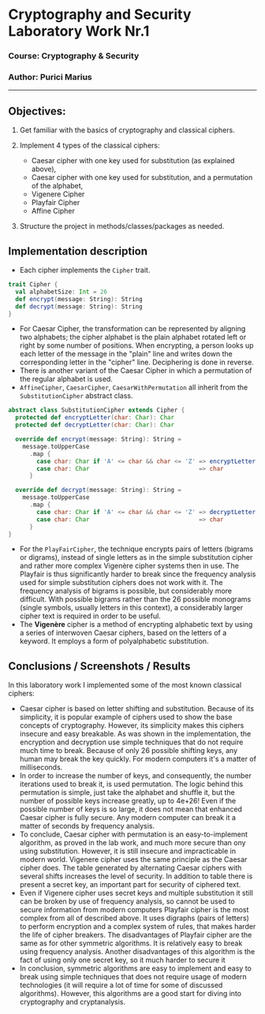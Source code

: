 # Cryptography and Security Laboratory Work Nr.1

### Course: Cryptography & Security
### Author: Purici Marius

----

## Objectives:

1. Get familiar with the basics of cryptography and classical ciphers.

2. Implement 4 types of the classical ciphers:
    * Caesar cipher with one key used for substitution (as explained above),
    * Caesar cipher with one key used for substitution, and a permutation of the alphabet,
    * Vigenere Cipher
    * Playfair Cipher
    * Affine Cipher
3. Structure the project in methods/classes/packages as needed.


## Implementation description

* Each cipher implements the `Cipher` trait.
```scala
trait Cipher {
  val alphabetSize: Int = 26
  def encrypt(message: String): String
  def decrypt(message: String): String
}
```
* For Caesar Cipher, the transformation can be represented by aligning two alphabets; the cipher alphabet is the plain alphabet rotated left or right by some number of positions. When encrypting, a person looks up each letter of the message in the "plain" line and writes down the corresponding letter in the "cipher" line. Deciphering is done in reverse.
* There is another variant of the Caesar Cipher in which a permutation of the regular alphabet is used.
* `AffineCipher`, `CaesarCipher`, `CaesarWithPermutation` all inherit from the `SubstitutionCipher` abstract class.
```scala
abstract class SubstitutionCipher extends Cipher {
  protected def encryptLetter(char: Char): Char
  protected def decryptLetter(char: Char): Char

  override def encrypt(message: String): String =
    message.toUpperCase
      .map {
        case char: Char if 'A' <= char && char <= 'Z' => encryptLetter(char)
        case char: Char                               => char
      }

  override def decrypt(message: String): String =
    message.toUpperCase
      .map {
        case char: Char if 'A' <= char && char <= 'Z' => decryptLetter(char)
        case char: Char                               => char
      }
}
```
* For the `PlayFairCipher`, the technique encrypts pairs of letters (bigrams or digrams), instead of single letters as in the simple substitution cipher and rather more complex Vigenère cipher systems then in use. The Playfair is thus significantly harder to break since the frequency analysis used for simple substitution ciphers does not work with it. The frequency analysis of bigrams is possible, but considerably more difficult. With possible bigrams rather than the 26 possible monograms (single symbols, usually letters in this context), a considerably larger cipher text is required in order to be useful.
* The **Vigenère** cipher is a method of encrypting alphabetic text by using a series of interwoven Caesar ciphers, based on the letters of a keyword. It employs a form of polyalphabetic substitution.

## Conclusions / Screenshots / Results

In this laboratory work I implemented some of the most known classical ciphers:

* Caesar cipher is based on letter shifting and substitution. Because of its simplicity, it is popular example of ciphers used to show the base concepts of cryptography. However, its simplicity makes this ciphers insecure and easy breakable. As was shown in the implementation, the encryption and decryption use simple techniques that do not require much time to break. Because of only 26 possible shifting keys, any human may break the key quickly. For modern computers it's a matter of milliseconds.
* In order to increase the number of keys, and consequently, the number iterations used to break it, is used permutation. The logic behind this permutation is simple, just take the alphabet and shuffle it, but the number of possible keys increase greatly, up to 4e+26!
Even if the possible number of keys is so large, it does not mean that enhanced Caesar cipher is fully secure. Any modern computer can break it a matter of seconds by frequency analysis.
* To conclude, Caesar cipher with permutation is an easy-to-implement algorithm, as proved in the lab work, and much more secure than ony using substitution. However, it is still insecure and impracticable in modern world.
Vigenere cipher uses the same principle as the Caesar cipher does. The table generated by alternating Caesar ciphers with several shifts increases the level of security. In addition to table there is present a secret key, an important part for security of ciphered text.
* Even if Vigenere cipher uses secret keys and multiple substitution it still can be broken by use of frequency analysis, so cannot be used to secure information from modern computers
Playfair cipher is the most complex from all of described above. It uses digraphs (pairs of letters) to perform encryption and a complex system of rules, that makes harder the life of cipher breakers.
The disadvantages of Playfair cipher are the same as for other symmetric algorithms. It is relatively easy to break using frequency analysis. Another disadvantages of this algorithm is the fact of using only one secret key, so it much harder to secure it
* In conclusion, symmetric algorithms are easy to implement and easy to break using simple techniques that does not require usage of modern technologies (it will require a lot of time for some of discussed algorithms). However, this algorithms are a good start for diving into cryptography and cryptanalysis.